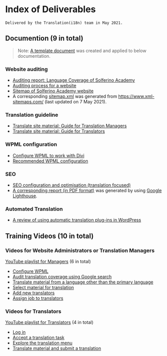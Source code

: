 # Index of Deliverables 
`Delivered by the Translation(i18n) team in May 2021.`

## Documention (9 in total)

> Note: [A template document](https://docs.google.com/document/d/e/2PACX-1vSfH88E0q6H-csbchliPwB6fkANY_coVt29YUsPGcu0uxmIV11iXa-CnrKJJsLIO6EhfSDb-qvQ-dQ-/pub) was created and applied to below documentation.

### Website auditing
- [Auditing report: Language Coverage of Solferino Academy](https://docs.google.com/document/d/e/2PACX-1vSbM2j0gfnVn7oAfGLiKInynt1a0sSaU8Tpdo11seDNFPsU6uRl7u9I011MhkSjvcQOfI_gWFqC7P4_/pub)
- [Auditing process for a website](https://docs.google.com/document/d/e/2PACX-1vS4lPMBX3S4j4u0Pco8NdKDC-mbFhlNXvQDeTzB7Cv35KlEzFDKPS7ZJQqfkvJu6FoEunbSyjiWnSt0/pub)
- [Sitemap of Solferino Academy website](https://octopus.do/hen8h87t9a4)
- A corresponding [sitemap.xml](./SA-sitemap.xml) was generated from <https://www.xml-sitemaps.com/> (last updated on 7 May 2021).

### Translation guideline
- [Translate site material: Guide for Translation Managers](https://docs.google.com/document/d/e/2PACX-1vTIHYa-Llrldg81AyaXnbpUfJcxdEPny7L2vco3U2roabk8IJlYMBY6KwVj4NYuZ-BCG5bVH_SizZX7/pub)
- [Translate site material: Guide for Translators](https://docs.google.com/document/d/e/2PACX-1vQ8h9InuhEcvMlRXi1qPw15qMtbHaD8sNFufqXFK0id8eRdih0hRrgkiHi6CKjqOU5ivSEDG28hvnvl/pub)

### WPML configuration
- [Configure WPML to work with Divi](https://docs.google.com/document/d/e/2PACX-1vQBtoQuJ2KtUpQ2LlaLTJq5xUetJMP1VmGVhPwlmi8xFeGYmxmCEL0Uk7U_ZlwZdAFXPyWJ9cHy4rR7/pub)
- [Recommended WPML configuration](https://docs.google.com/document/d/e/2PACX-1vR7MLquODzJUXp7uJ67Fq6BjOEp3GFktQg4Rvw5X-q49pNWUnZexb392neLhxYWJVGGcJ_5YyV9YOVl/pub)

### SEO
- [SEO configuration and optimisation (translation focused)](https://docs.google.com/document/d/e/2PACX-1vQJcMszov6ZLyutpj8hgoJ07NC1iGpI8fRFqaU1h0VvR3xFW8uYxJm3RUJ5dfsvNBLuCg28XwD9gNNj/pub)
- [A corresponding report (in PDF format)](./SolferinoAcademy_LighthouseRepArabic.pdf) was generated by using [Google Lighthouse](https://developers.google.com/web/tools/lighthouse).

### Automated Translation
- [A review of using automatic translation plug-ins in WordPress](https://docs.google.com/document/d/e/2PACX-1vS09b2klrM5KviF5MGCmFlvFFhc72tdMLm21LYjC21VnnkHnbmFpI8rTJgeGv5t5B1_Hzmpihu-c-my/pub)

## Training Videos (10 in total)
### Videos for Website Administrators or Translation Managers

[YouTube playlist for Managers](https://youtube.com/playlist?list=PL-07L1C1mSFry4Lct_NQrWaTWNWBTU8Df) (6 in total)

- [Configure WPML](https://youtu.be/0zXzIND4vbM)
- [Audit translation coverage using Google search](https://youtu.be/1Ox5Ic0aPDo)
- [Translate material from a language other than the primary language](https://youtu.be/jbPbJB0lFsg)
- [Select material for translation](https://youtu.be/MGWcTCGtfeo)
- [Add new translators](https://youtu.be/3s0dNjbZ_P8)
- [Assign job to translators](https://youtu.be/Uj9oSZcKgB8)

### Videos for Translators

[YouTube playlist for Translators](https://youtube.com/playlist?list=PL-07L1C1mSFocFjESFXqn_36pfhxo_VH0) (4 in total)

- [Log in](https://youtu.be/vNBP5_rl-ao)
- [Accept a translation task](https://youtu.be/GB-e22do_tQ)
- [Explore the translation menu](https://youtu.be/p5CT8QtQjyo)
- [Translate material and submit a translation](https://youtu.be/J9WUHJSvTUQ)

